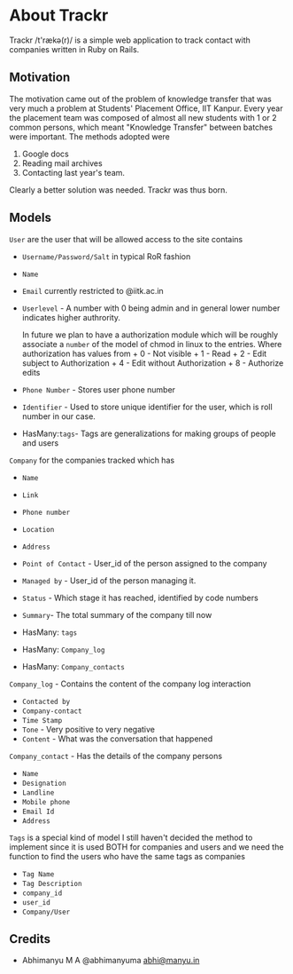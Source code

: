 # About Trackr

Trackr /t'rækə(r)/ is a simple web application to track contact with companies written in Ruby on Rails.

## Motivation

The motivation came out of the problem of knowledge transfer that was very much a problem at Students' Placement Office, IIT Kanpur. Every year the placement team was composed of almost all new students with 1 or 2 common persons, which meant "Knowledge Transfer" between batches were important. The methods adopted were
1. Google docs
2. Reading mail archives
3. Contacting last year's team.

Clearly a better solution was needed. Trackr was thus born. 

## Models

`User` are the user that will be allowed access to the site contains
- `Username/Password/Salt` in typical RoR fashion
- `Name` 
- `Email` currently restricted to @iitk.ac.in
- `Userlevel` - A number with 0 being admin and in general lower number indicates higher authrority. 

    In future we plan to have a authorization module which will be roughly associate a `number` of the model of chmod in linux to the entries. Where authorization has values from 
        + 0 - Not visible
        + 1 - Read
        + 2 - Edit subject to Authorization
        + 4 - Edit without Authorization
        + 8 - Authorize edits

- `Phone Number` - Stores user phone number
- `Identifier` - Used to store unique identifier for the user, which is roll number in our case. 

- HasMany:`tags`- Tags are generalizations for making groups of people and users 


`Company` for the companies tracked which has 
- `Name`
- `Link`
- `Phone number`
- `Location`
- `Address`
- `Point of Contact` - User_id of the person assigned to the company
- `Managed by` - User_id of the person managing it. 
- `Status` - Which stage it has reached, identified by code numbers
- `Summary`- The total summary of the company till now

- HasMany: `tags`
- HasMany: `Company_log`
- HasMany: `Company_contacts`

`Company_log` - Contains the content of the company log interaction 
- `Contacted by`
- `Company-contact`
- `Time Stamp`
- `Tone` - Very positive to very negative
- `Content` - What was the conversation that happened

`Company_contact` - Has the details of the company persons 
- `Name` 
- `Designation`
- `Landline`
- `Mobile phone`
- `Email Id`
- `Address`

`Tags` is a special kind of model I still haven't decided the method to implement since it is used BOTH for companies and users and we need the function to find the users who have the same tags as companies
- `Tag Name`
- `Tag Description`
- `company_id`
- `user_id`
- `Company/User`

## Credits

- Abhimanyu M A @abhimanyuma abhi@manyu.in



